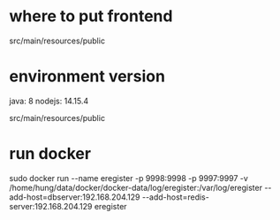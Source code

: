# where to put frontend

src/main/resources/public 

# environment version

java: 8
nodejs: 14.15.4

src/main/resources/public

# run docker

sudo docker run --name eregister -p 9998:9998 -p 9997:9997 -v /home/hung/data/docker/docker-data/log/eregister:/var/log/eregister --add-host=dbserver:192.168.204.129 --add-host=redis-server:192.168.204.129 eregister
